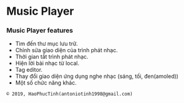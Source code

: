 # Music Player
### Music Player features

- Tìm đến thư mục lưu trữ.
- Chỉnh sửa giao diện của trình phát nhạc.
- Thời gian tắt trình phát nhạc.
- Hiện lời bài nhạc từ local.
- Tag editor.
- Thay đổi giao diện ứng dụng nghe nhạc (sáng, tối, đen(amoled))
- Một số chức năng khác.

```
© 2019, HaoPhucTinh(antoniotinh1998@gmail.com)
```
